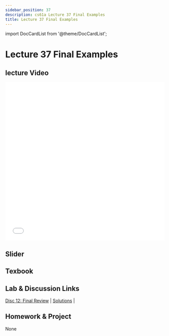 ```yaml
---
sidebar_position: 37
description: cs61a Lecture 37 Final Examples
title: Lecture 37 Final Examples
---
```


import DocCardList from '@theme/DocCardList';


# Lecture 37 Final Examples
## lecture Video

<iframe src="//player.bilibili.com/player.html?aid=277746636&bvid=BV17c411f78k&cid=1311465503&p=1&high_quality=1&danmaku=0" scrolling="no" border="0" frameborder="no" framespacing="0" allowfullscreen="true" allowfullscreen="allowfullscreen" width="100%" height="500" scrolling="no" frameborder="0" sandbox="allow-top-navigation allow-same-origin allow-forms allow-scripts"> </iframe>

## Slider

## Texbook


## Lab & Discussion Links
[Disc 12: Final Review](../ldis/disc12.md) | [Solutions](../ldis/sol-disc12.md) | 

## Homework & Project
None


<DocCardList />

